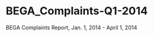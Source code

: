 BEGA_Complaints-Q1-2014
=======================

BEGA Complaints Report, Jan. 1, 2014 - April 1, 2014
